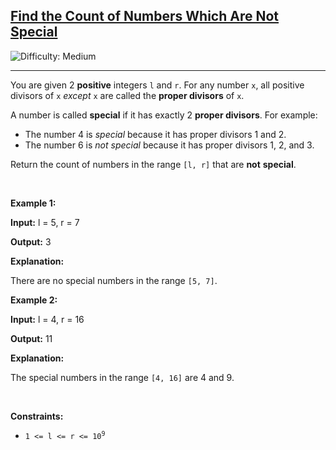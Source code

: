 <h2><a href="https://leetcode.com/problems/find-the-count-of-numbers-which-are-not-special">Find the Count of Numbers Which Are Not Special</a></h2> <img src='https://img.shields.io/badge/Difficulty-Medium-orange' alt='Difficulty: Medium' /><hr><p>You are given 2 <strong>positive</strong> integers <code>l</code> and <code>r</code>. For any number <code>x</code>, all positive divisors of <code>x</code> <em>except</em> <code>x</code> are called the <strong>proper divisors</strong> of <code>x</code>.</p>

<p>A number is called <strong>special</strong> if it has exactly 2 <strong>proper divisors</strong>. For example:</p>

<ul>
	<li>The number 4 is <em>special</em> because it has proper divisors 1 and 2.</li>
	<li>The number 6 is <em>not special</em> because it has proper divisors 1, 2, and 3.</li>
</ul>

<p>Return the count of numbers in the range <code>[l, r]</code> that are <strong>not</strong> <strong>special</strong>.</p>

<p>&nbsp;</p>
<p><strong class="example">Example 1:</strong></p>

<div class="example-block">
<p><strong>Input:</strong> <span class="example-io">l = 5, r = 7</span></p>

<p><strong>Output:</strong> <span class="example-io">3</span></p>

<p><strong>Explanation:</strong></p>

<p>There are no special numbers in the range <code>[5, 7]</code>.</p>
</div>

<p><strong class="example">Example 2:</strong></p>

<div class="example-block">
<p><strong>Input:</strong> <span class="example-io">l = 4, r = 16</span></p>

<p><strong>Output:</strong> <span class="example-io">11</span></p>

<p><strong>Explanation:</strong></p>

<p>The special numbers in the range <code>[4, 16]</code> are 4 and 9.</p>
</div>

<p>&nbsp;</p>
<p><strong>Constraints:</strong></p>

<ul>
	<li><code>1 &lt;= l &lt;= r &lt;= 10<sup>9</sup></code></li>
</ul>
